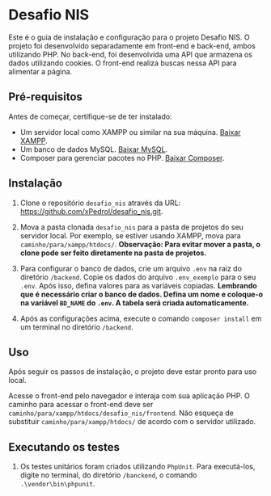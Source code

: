 # Desafio NIS

Este é o guia de instalação e configuração para o projeto Desafio NIS. O projeto foi desenvolvido
separadamente em front-end e back-end, ambos utilizando PHP.
No back-end, foi desenvolvida uma API que armazena os dados utilizando cookies.
O front-end realiza buscas nessa API para alimentar a página.

## Pré-requisitos

Antes de começar, certifique-se de ter instalado:
- Um servidor local como XAMPP ou similar na sua máquina. [Baixar XAMPP](https://www.apachefriends.org/pt_br/download.html).
- Um banco de dados MySQL. [Baixar MySQL](https://dev.mysql.com/downloads/installer/).
- Composer para gerenciar pacotes no PHP. [Baixar Composer](https://getcomposer.org/download/).

## Instalação

1. Clone o repositório `desafio_nis` através da URL: https://github.com/xPedrol/desafio_nis.git.

2. Mova a pasta clonada `desafio_nis` para a pasta de projetos do seu servidor local. Por exemplo, se estiver usando
   XAMPP, mova para `caminho/para/xampp/htdocs/`.
   **Observação: Para evitar mover a pasta, o clone pode ser feito diretamente na pasta de projetos.**
3. Para configurar o banco de dados, crie um arquivo `.env` na raiz do diretório `/backend`. Copie os dados do arquivo `.env_exemplo`
   para o seu `.env`. Após isso, defina valores para as variáveis copiadas.
   **Lembrando que é necessário criar o banco de dados. Defina um nome e coloque-o na variável `BD_NAME` do `.env`. A tabela será criada automaticamente.**
4. Após as configurações acima, execute o comando `composer install` em um terminal no diretório `/backend`.

## Uso

Após seguir os passos de instalação, o projeto deve estar pronto para uso local.

Acesse o front-end pelo navegador e interaja com sua aplicação PHP. O caminho para acessar o front-end deve
ser `caminho/para/xampp/htdocs/desafio_nis/frontend`. Não esqueça de substituir `caminho/para/xampp/htdocs/` de acordo
com o servidor utilizado.

## Executando os testes

1. Os testes unitários foram criados utilizando `PhpUnit`. Para executá-los, digite no terminal, do diretório `/banckend`, o comando `.\vendor\bin\phpunit`.
